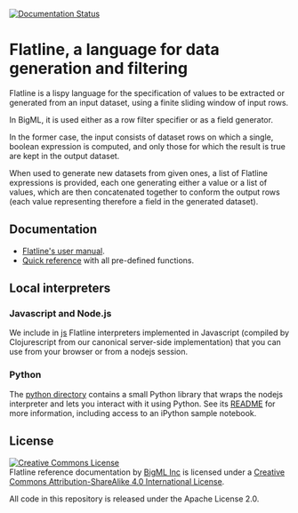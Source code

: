 [![Documentation Status](https://readthedocs.org/projects/flatline/badge/?version=latest)](http://flatline.readthedocs.io/en/latest/?badge=latest)

# Flatline, a language for data generation and filtering

Flatline is a lispy language for the specification of values to be
extracted or generated from an input dataset, using a finite sliding
window of input rows.

In BigML, it is used either as a row filter specifier or as a field
generator.

In the former case, the input consists of dataset rows on which a
single, boolean expression is computed, and only those for which the
result is true are kept in the output dataset.

When used to generate new datasets from given ones, a list of Flatline
expressions is provided, each one generating either a value or a list
of values, which are then concatenated together to conform the output
rows (each value representing therefore a field in the generated
dataset).

## Documentation

  - [Flatline's user manual](user-manual.md).
  - [Quick reference](quick-reference.md) with all pre-defined
    functions.

## Local interpreters

### Javascript and Node.js

We include in [js](./js) Flatline interpreters implemented in
Javascript (compiled by Clojurescript from our canonical server-side
implementation) that you can use from your browser or from a nodejs
session.

### Python

The [python directory](./python) contains a small Python library that
wraps the nodejs interpreter and lets you interact with it using
Python.  See its [README](./python/README.md) for more information,
including access to an iPython sample notebook.

## License

<a rel="license" href="http://creativecommons.org/licenses/by-sa/4.0/"><img alt="Creative Commons License" style="border-width:0" src="http://i.creativecommons.org/l/by-sa/4.0/88x31.png" /></a><br /><span xmlns:dct="http://purl.org/dc/terms/" property="dct:title">Flatline reference documentation</span> by <a xmlns:cc="http://creativecommons.org/ns#" href="https://bigml.com" property="cc:attributionName" rel="cc:attributionURL">BigML Inc</a> is licensed under a <a rel="license" href="http://creativecommons.org/licenses/by-sa/4.0/">Creative Commons Attribution-ShareAlike 4.0 International License</a>.

All code in this repository is released under the Apache License 2.0.
